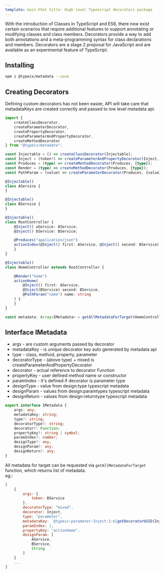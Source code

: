 ```yaml
---
template: main.html title: High level Typescript decorators package
---
```


With the introduction of Classes in TypeScript and ES6, there now exist certain scenarios that require additional
features to support annotating or modifying classes and class members. Decorators provide a way to add both annotations
and a meta-programming syntax for class declarations and members. Decorators are a stage 2 proposal for JavaScript and
are available as an experimental feature of TypeScript.

## Installing

```bash
npm i @typeix/metadata --save
```

## Creating Decorators

Defining custom decorators has not been easier, API will take care that metadataKeys are created correctly and passed to
low level metadata api.

```ts
import {
    createClassDecorator,
    createParameterDecorator,
    createPropertyDecorator,
    createParameterAndPropertyDecorator,
    createMethodDecorator
} from "@typeix/metadata";

const Injectable = () => createClassDecorator(Injectable);
const Inject = (token?) => createParameterAndPropertyDecorator(Inject, {token});
const Produces = (type) => createMethodDecorator(Produces, {type});
const Render = (type) => createMethodDecorator(Produces, {type});
const PathParam = (value) => createParameterDecorator(Produces, {value});

@Injectable()
class AService {
}

@Injectable()
class BService {
}

@Injectable()
class RootController {
    @Inject() aService: AService;
    @Inject() bService: BService;

    @Produces("application/json")
    actionIndex(@Inject() first: AService, @Inject() second: BService) {
    }
}

@Injectable()
class HomeController extends RootController {

    @Render("home")
    actionHome(
        @Inject() first: AService,
        @Inject(BService) second: BService,
        @PathParam("name") name: string
    ) {
    }
}

const metadata: Array<IMetadata> = getAllMetadataForTarget(HomeController);
```

## Interface IMetadata
* args - are custom arguments passed by decorator
* metadataKey - is unique decorator key auto generated by metadata api
* type - class, method, property, parameter
* decoratorType - (above type) + mixed is createParameterAndPropertyDecorator
* decorator - actual reference to decorator Function
* propertyKey - user defined method name or constructor
* paramIndex - it's defined if decorator is parameter type
* designType - value from design:type typescript metadata
* designParam - values from design:paramtypes typescript metadata
* designReturn - values from design:returntype typescript metadata
```ts
export interface IMetadata {
    args: any;
    metadataKey: string;
    type?: string;
    decoratorType?: string;
    decorator?: Function;
    propertyKey?: string | symbol;
    paramIndex?: number;
    designType?: any;
    designParam?: any;
    designReturn?: any;
}
```
All metadata for target can be requested via `getAllMetadataForTarget` function, which returns list of metadata. <br />
eg.:
```js
[
    {
        args: {
            token: BService
        },
        decoratorType: "mixed",
        decorator: Inject,
        type: "parameter",
        metadataKey: `@typeix:parameter:Inject:1:${getDecoratorUUID(Inject)}`,
        paramIndex: 1,
        propertyKey: "actionHome",
        designParam: [
            AService,
            BService,
            String
        ]
    }
    ...
]
```